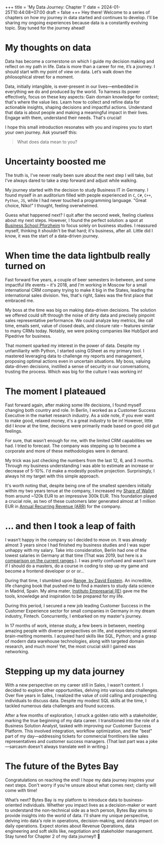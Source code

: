 +++
title = 'My Data Journey: Chapter 1'
date = 2024-01-25T10:44:08+07:00
draft = false
+++
Hey there! Welcome to a series of chapters on how my journey in data started and continues to develop. I'll be sharing my ongoing experiences because data is a constantly evolving topic. Stay tuned for the journey ahead!

# My thoughts on data
Data has become a cornerstone on which I guide my decision making and reflect on my path in life. Data is more than a career for me, it’s a journey.
I should start with my point of view on data. Let’s walk down the philosophical street for a moment. 

Data, initially intangible, is ever-present in our lives—embedded in everything we do and produced by the world. To harness its power effectively, focus on these key aspects:
Gain domain knowledge for context; that's where the value lies.
Learn how to collect and refine data for actionable insights, shaping decisions and impactful actions.
Understand that data is about people and making a meaningful impact in their lives. Engage with them, understand their needs. That's crucial!

I hope this small introduction resonates with you and inspires you to start your own journey.
Ask yourself this:

>What does data mean to you?

# Uncertainty boosted me
The truth is, I've never really been sure about the next step I will take, but I’ve always dared to take a step forward and adjust while walking.

My journey started with the decision to study Business IT in Germany. I found myself in an auditorium filled with people experienced in `C`, `C#`, `C++`, `Python`, `JS`, while I had never touched a programming language. "Great choice, Niko!" I thought, feeling overwhelmed.

Guess what happened next? I quit after the second week, feeling clueless about my next steps. However, I found the perfect solution: a spot at [Business School Pforzheim](https://businesspf.hs-pforzheim.de/en/) to focus solely on business studies. I reassured myself, thinking it shouldn't be that hard; it's business, after all. Little did I know, it was the start of a data-driven journey.

# When time the data lightbulb really turned on
Fast forward five years, a couple of beer semesters in-between, and some impactful life events – it's 2018, and I'm working in Moscow for a small international CRM company trying to make it big in the States, leading the international sales division. Yes, that's right, Sales was the first place that embraced me.

My boss at the time was big on making data-driven decisions. The solution we offered could sift through the noise of dirty data and precisely pinpoint sales representative performance. We could analyze key metrics, like call time, emails sent, value of closed deals, and closure rate – features similar to many CRMs today. Notably, we were poking companies like HubSpot and Pipedrive for business.

That moment sparked my interest in the power of data. Despite my unfamiliarity with Python, I started using GSheet as my primary tool. I mastered leveraging data to challenge my reports and management, proposing optimal actions even in uncertain situations. My boss, valuing data-driven decisions, instilled a sense of security in our conversations, trusting the process. Which was big for the culture I was working in!

# The moment I plateaued
Fast forward again, after making some life decisions, I found myself changing both country and role. In Berlin, I worked as a Customer Success Executive in the market research industry. As a side note, if you ever want to make good, relaxed money, it's a great industry to be in! However, little did I know at the time, decisions were primarily made based on good old gut feelings.

For sure, that wasn’t enough for me, with the limited CRM capabilities we had. I tried to forecast. The company was stepping up to become a corporate and more of these methodologies were in demand.

My trick was just checking the numbers from the last 12, 6, and 3 months. Through my business understanding I was able to estimate an increase or decrease of 5-10%. I'd make a modestly positive projection. Surprisingly, I always hit my target with this simple approach.

It's worth noting that, despite being one of the smallest spenders initially within my two years tenue at the company, I increased my [Share of Wallet](https://www.investopedia.com/terms/s/share-of-wallet.asp) from around ~120k EUR to an impressive 300k EUR. This foundation played a crucial role, as two of these customers later generated almost at 1 million EUR in [Annual Recurring Revenue (ARR)](https://www.investopedia.com/terms/a/arr.asp) for the company.

# … and then I took a leap of faith
I wasn’t happy in the company so I decided to move on. It was already almost 3 years since I had finished my business studies and I was super unhappy with my salary. Take into consideration, Berlin had one of the lowest salaries in Germany at that time (That was 2019, but here is a [comparison on the current ranges](https://www.gehalt.de/beruf/customer-success-manager).).
I was pretty confused and wasn’t sure if I should do a masters, do a course in coding to step up my game and become a frontend developer or or or…

During that time, I stumbled upon [Range, by David Epstein](https://davidepstein.com/the-range/). An incredible, life changing book that pushed me to find a masters to study data science in Madrid, Spain.
My alma mater, [Instituto Empresarial (IE)](https://www.ie.edu/) gave me the tools, knowledge and inspiration to be prepared for my life.


During this period, I secured a new job leading Customer Success in the Customer Experience sector for small companies in Germany in my dream industry, Fintech. Concurrently, I embarked on my master's journey.

In 17 months of work, intense study, a few beers in between, meeting amazing people with diverse perspectives on life, and experiencing several brain-melting moments. I acquired hard skills like SQL, Python; and a grasp of modern data warehouse technologies, along with targeted domain research, and much more! Yet, the most crucial skill I gained was networking.

# Stepping up my data journey
With a new perspective on my career still in Sales, I wasn't content. I decided to explore other opportunities, delving into various data challenges. Over five years in Sales, I realized the value of cold calling and prospecting individuals to discuss data. Despite my modest SQL skills at the time, I tackled numerous data challenges and found success.

After a few months of exploration, I struck a golden ratio with a stakeholder, marking the true beginning of my data career. I transitioned into the role of a Business Solution Analyst, tasked with improving our Customer Success Platform. This involved integration, workflow optimization, and the "best" part of my day—addressing tickets for commercial frontliners like sales representatives and customer success managers. (That last part was a joke—sarcasm doesn't always translate well in writing.)

# The future of the Bytes Bay
Congratulations on reaching the end! I hope my data journey inspires your next steps. Don't worry if you're unsure about what comes next; clarity will come with time!

What’s next? Bytes Bay is my platform to introduce data to business-oriented individuals. Whether you impact lives as a decision-maker or want to understand the non-technical side as a tech person, Bytes Bay aims to provide insights into the world of data. I'll share my unique perspective, delving into data's role in operations, decision-making, and data’s impact on daily operations. Expect stories about Revenue Operations, data engineering and soft skills like, negotiation and stakeholder management. Stay tuned for Chapter 2 of my data journey!!
🖖
